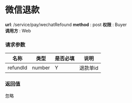 微信退款
=======

**url**: /service/pay/wechatRefound
**method** : post
**权限** : Buyer  
**调用方** : Web

### 请求参数

|   名称   |  类型  | 是否必填 |                     说明                     |
|----------|--------|----------|----------------------------------------------|
| refundId | number | Y        | 退款单id                                     |


### 返回值

忽略